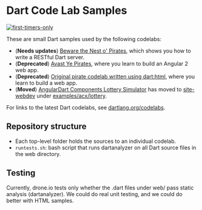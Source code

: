 Dart Code Lab Samples
============================
[![first-timers-only](http://img.shields.io/badge/first--timers--only-friendly-blue.svg?style=flat-square)](http://www.firsttimersonly.com/)

These are small Dart samples used by the following codelabs:

* (**Needs updates**) [Beware the Nest o' Pirates][server-codelab], which shows you how to write a RESTful Dart server.
* (**Deprecated**) [Avast Ye Pirates][ng2-codelab], where you learn to build an Angular 2 web app.
* (**Deprecated**) [Original pirate codelab written using dart:html][client-codelab], where you learn to build a web app.
* (**Moved**) [AngularDart Components Lottery Simulator][] has moved to [site-webdev][] under [examples/acx/lottery](https://github.com/dart-lang/site-webdev/tree/master/examples/acx/lottery).

For links to the latest Dart codelabs, see [dartlang.org/codelabs](https://www.dartlang.org/codelabs).

Repository structure
-----------------

- Each top-level folder holds the sources to an individual codelab.
- `runtests.sh`: bash script that runs dartanalyzer on all Dart source files in the web directory.

Testing
----------------

Currently, drone.io tests only whether the .dart files under web/ pass static analysis (dartanalyzer). We could do real unit testing, and we could do better with HTML samples.

[AngularDart Components Lottery Simulator]: https://webdev.dartlang.org/codelabs/angular_components
[client-codelab]: https://webdev.dartlang.org/codelabs/darrrt
[ng2-codelab]:    https://webdev.dartlang.org/codelabs/ng2
[server-codelab]: https://dart-lang.github.io/server/codelab/
[site-webdev]: https://github.com/dart-lang/site-webdev
